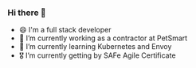 ### Hi there 👋
- 😄 I'm a full stack developer
- 🔭 I’m currently working as a contractor at PetSmart
- 🌱 I’m currently learning Kubernetes and Envoy 
- 🎖️ I’m currently getting by SAFe Agile Certificate 
<!--
**yasen002/yasen002** is a ✨ _special_ ✨ repository because its `README.md` (this file) appears on your GitHub profile.



-->
